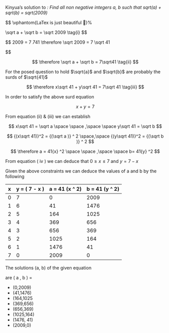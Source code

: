 
Kinyua’s solution to *: Find all non negative integers a, b such that sqrt(a) + sqrt(b) = sqrt(2009)* 

$$
\vphantom{LaTex is just beautiful 🥹}% 

\sqrt a + \sqrt b = \sqrt 2009 \tag{i}
$$

$$
2009 = 7 *7*41  \therefore \sqrt 2009 = 7 \sqrt 41

$$

$$
\therefore \sqrt a + \sqrt b = 7\sqrt41 \tag{ii}
$$

For the posed question to hold  $\sqrt{a}$ and $\sqrt{b}$   are probably the surds of $\sqrt{41}$

$$
\therefore x\sqrt 41 + y\sqrt 41 = 7\sqrt 41 \tag{iii}
$$

In order to satisfy the above surd equation

$$
x + y = 7   \tag{iv}
$$

From equation (ii) & (iii) we can establish

$$
x\sqrt 41 = \sqrt a \space \space ,\space \space  y\sqrt 41 = \sqrt b 
$$

$$
{(x\sqrt 41)}^2 = {(\sqrt a )} ^ 2 \space,\space {(y\sqrt 41)}^2 = {(\sqrt b )} ^ 2    
$$

$$
\therefore a = 41{x} ^2   \space \space ,\space \space b= 41{y} ^2
$$

From equation ( iv ) we can deduce  that  $0 \geq x \leq 7$  and  $y = 7 -x$

Given the above constraints we can deduce the values of a and b by the following

| x | y   =  ( 7 - x ) | a = 41 (x ^ 2) | b = 41 (y ^ 2) |
| --- | --- | --- | --- |
| 0 | 7 | 0 | 2009 |
| 1 | 6 | 41 | 1476 |
| 2 | 5 | 164 | 1025 |
| 3 | 4 | 369 | 656 |
| 4 | 3 | 656 | 369 |
| 5 | 2 | 1025 | 164 |
| 6 | 1 | 1476 | 41 |
| 7 | 0 | 2009 | 0 |

The solutions (a, b) of the given equation 

are ( a , b ) =    

- (0,2009)
- (41,1476)
- (164,1025
- (369,656)
- (656,369)
- (1025,164)
- (1476, 41)
- (2009,0)
